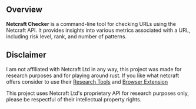 ## Overview

**Netcraft Checker** is a command-line tool for checking URLs using the Netcraft API. It provides insights into various metrics associated with a URL, including risk level, rank, and number of patterns.

## Disclaimer 
I am not affiliated with Netcraft Ltd in any way, this project was made for research purposes and for playing around rust. If you like what netcraft offers consider to use their [Research Tools](<https://www.netcraft.com/tools/>) and [Browser Extension](<https://www.netcraft.com/apps-extensions/browser-extension/>)

This project uses Netcraft Ltd's proprietary API for research purposes only, please be respectful of their intellectual property rights.
